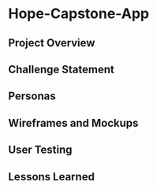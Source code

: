 # Hope-Capstone-App

## Project Overview

## Challenge Statement

## Personas

## Wireframes and Mockups

## User Testing

## Lessons Learned